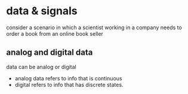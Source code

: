 # data & signals
consider a scenario in which a scientist working in a company needs to order a book from an online book seller

## analog and digital data
data can be analog or digital
- analog data refers to info that is continuous
- digital refers to info that has discrete states.

